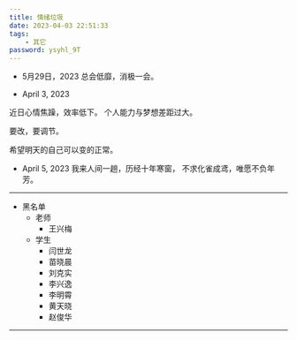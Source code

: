 ```yaml
---
title: 情绪垃圾
date: 2023-04-03 22:51:33
tags:
    - 其它
password: ysyhl_9T
---
```

- 5月29日，2023
总会低靡，消极一会。


- April 3, 2023

近日心情焦躁，效率低下。
个人能力与梦想差距过大。

要改，要调节。

希望明天的自己可以变的正常。<!--more-->


- April 5, 2023
我来人间一趟，历经十年寒窗，
不求化雀成鸢，唯愿不负年芳。

------------------------------------------

- 黑名单
    - 老师
        - 王兴梅
    - 学生
        - 闫世龙
        - 苗晓晨
        - 刘克实
        - 李兴逸
        - 李明霄
        - 黄天晓
        - 赵俊华

----------------------------------------

